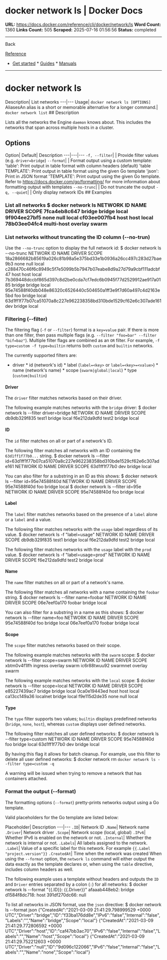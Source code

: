 # docker network ls | Docker Docs

**URL:** https://docs.docker.com/reference/cli/docker/network/ls
**Word Count:** 1360
**Links Count:** 505
**Scraped:** 2025-07-16 01:56:56
**Status:** completed

---

Back

[Reference](https://docs.docker.com/reference/)

  * [Get started](https://docs.docker.com/get-started/)   * [Guides](https://docs.docker.com/guides/)   * [Manuals](https://docs.docker.com/manuals/)

* * *

# docker network ls

Description| List networks   ---|---   Usage| `docker network ls [OPTIONS]`   AliasesAn alias is a short or memorable alternative for a longer command.| `docker network list`      ## Description

Lists all the networks the Engine `daemon` knows about. This includes the networks that span across multiple hosts in a cluster.

## Options

Option| Default| Description   ---|---|---   `-f, --filter`| | Provide filter values \(e.g. `driver=bridge`\)   `--format`| | Format output using a custom template:   'table': Print output in table format with column headers \(default\)   'table TEMPLATE': Print output in table format using the given Go template   'json': Print in JSON format   'TEMPLATE': Print output using the given Go template.   Refer to <https://docs.docker.com/go/formatting/> for more information about formatting output with templates   `--no-trunc`| | Do not truncate the output   `-q, --quiet`| | Only display network IDs      ## Examples

### List all networks               $ docker network ls     NETWORK ID          NAME                DRIVER          SCOPE     7fca4eb8c647        bridge              bridge          local     9f904ee27bf5        none                null            local     cf03ee007fb4        host                host            local     78b03ee04fc4        multi-host          overlay         swarm     

### List networks without truncating the ID column \(--no-trun\)

Use the `--no-trunc` option to display the full network id:               $ docker network ls --no-trunc     NETWORK ID                                                         NAME                DRIVER           SCOPE     18a2866682b85619a026c81b98a5e375bd33e1b0936a26cc497c283d27bae9b3   none                null             local     c288470c46f6c8949c5f7e5099b5b7947b07eabe8d9a27d79a9cbf111adcbf47   host                host             local     7b369448dccbf865d397c8d2be0cda7cf7edc6b0945f77d2529912ae917a0185   bridge              bridge           local     95e74588f40db048e86320c6526440c504650a1ff3e9f7d60a497c4d2163e5bd   foo                 bridge           local     63d1ff1f77b07ca51070a8c227e962238358bd310bde1529cf62e6c307ade161   dev                 bridge           local     

### Filtering \(--filter\)

The filtering flag \(`-f` or `--filter`\) format is a `key=value` pair. If there is more than one filter, then pass multiple flags \(e.g. `--filter "foo=bar" --filter "bif=baz"`\). Multiple filter flags are combined as an `OR` filter. For example, `-f type=custom -f type=builtin` returns both `custom` and `builtin` networks.

The currently supported filters are:

  * driver   * id \(network's id\)   * label \(`label=<key>` or `label=<key>=<value>`\)   * name \(network's name\)   * scope \(`swarm|global|local`\)   * type \(`custom|builtin`\)

#### Driver

The `driver` filter matches networks based on their driver.

The following example matches networks with the `bridge` driver:               $ docker network ls --filter driver=bridge     NETWORK ID          NAME                DRIVER            SCOPE     db9db329f835        test1               bridge            local     f6e212da9dfd        test2               bridge            local     

#### ID

The `id` filter matches on all or part of a network's ID.

The following filter matches all networks with an ID containing the `63d1ff1f77b0...` string.               $ docker network ls --filter id=63d1ff1f77b07ca51070a8c227e962238358bd310bde1529cf62e6c307ade161     NETWORK ID          NAME                DRIVER           SCOPE     63d1ff1f77b0        dev                 bridge           local     

You can also filter for a substring in an ID as this shows:               $ docker network ls --filter id=95e74588f40d     NETWORK ID          NAME                DRIVER          SCOPE     95e74588f40d        foo                 bridge          local          $ docker network ls --filter id=95e     NETWORK ID          NAME                DRIVER          SCOPE     95e74588f40d        foo                 bridge          local     

#### Label

The `label` filter matches networks based on the presence of a `label` alone or a `label` and a value.

The following filter matches networks with the `usage` label regardless of its value.               $ docker network ls -f "label=usage"     NETWORK ID          NAME                DRIVER         SCOPE     db9db329f835        test1               bridge         local     f6e212da9dfd        test2               bridge         local     

The following filter matches networks with the `usage` label with the `prod` value.               $ docker network ls -f "label=usage=prod"     NETWORK ID          NAME                DRIVER        SCOPE     f6e212da9dfd        test2               bridge        local     

#### Name

The `name` filter matches on all or part of a network's name.

The following filter matches all networks with a name containing the `foobar` string.               $ docker network ls --filter name=foobar     NETWORK ID          NAME                DRIVER       SCOPE     06e7eef0a170        foobar              bridge       local     

You can also filter for a substring in a name as this shows:               $ docker network ls --filter name=foo     NETWORK ID          NAME                DRIVER       SCOPE     95e74588f40d        foo                 bridge       local     06e7eef0a170        foobar              bridge       local     

#### Scope

The `scope` filter matches networks based on their scope.

The following example matches networks with the `swarm` scope:               $ docker network ls --filter scope=swarm     NETWORK ID          NAME                DRIVER              SCOPE     xbtm0v4f1lfh        ingress             overlay             swarm     ic6r88twuu92        swarmnet            overlay             swarm     

The following example matches networks with the `local` scope:               $ docker network ls --filter scope=local     NETWORK ID          NAME                DRIVER              SCOPE     e85227439ac7        bridge              bridge              local     0ca0e19443ed        host                host                local     ca13cc149a36        localnet            bridge              local     f9e115d2de35        none                null                local     

#### Type

The `type` filter supports two values; `builtin` displays predefined networks \(`bridge`, `none`, `host`\), whereas `custom` displays user defined networks.

The following filter matches all user defined networks:               $ docker network ls --filter type=custom     NETWORK ID          NAME                DRIVER       SCOPE     95e74588f40d        foo                 bridge       local     63d1ff1f77b0        dev                 bridge       local     

By having this flag it allows for batch cleanup. For example, use this filter to delete all user defined networks:               $ docker network rm `docker network ls --filter type=custom -q`     

A warning will be issued when trying to remove a network that has containers attached.

### Format the output \(--format\)

The formatting options \(`--format`\) pretty-prints networks output using a Go template.

Valid placeholders for the Go template are listed below:

Placeholder| Description   ---|---   `.ID`| Network ID   `.Name`| Network name   `.Driver`| Network driver   `.Scope`| Network scope \(local, global\)   `.IPv6`| Whether IPv6 is enabled on the network or not.   `.Internal`| Whether the network is internal or not.   `.Labels`| All labels assigned to the network.   `.Label`| Value of a specific label for this network. For example `{{.Label "project.version"}}`   `.CreatedAt`| Time when the network was created      When using the `--format` option, the `network ls` command will either output the data exactly as the template declares or, when using the `table` directive, includes column headers as well.

The following example uses a template without headers and outputs the `ID` and `Driver` entries separated by a colon \(`:`\) for all networks:               $ docker network ls --format "{{.ID}}: {{.Driver}}"     afaaab448eb2: bridge     d1584f8dc718: host     391df270dc66: null     

To list all networks in JSON format, use the `json` directive:               $ docker network ls --format json     {"CreatedAt":"2021-03-09 21:41:29.798999529 +0000 UTC","Driver":"bridge","ID":"f33ba176dd8e","IPv6":"false","Internal":"false","Labels":"","Name":"bridge","Scope":"local"}     {"CreatedAt":"2021-03-09 21:41:29.772806592 +0000 UTC","Driver":"host","ID":"caf47bb3ac70","IPv6":"false","Internal":"false","Labels":"","Name":"host","Scope":"local"}     {"CreatedAt":"2021-03-09 21:41:29.752212603 +0000 UTC","Driver":"null","ID":"9d096c122066","IPv6":"false","Internal":"false","Labels":"","Name":"none","Scope":"local"}